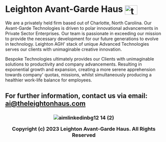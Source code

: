 # Leighton Avant-Garde Haus <a href="https://www.linkedin.com/company/theleightonhaus/" target="blank"><img align="center" src="https://raw.githubusercontent.com/rahuldkjain/github-profile-readme-generator/master/src/images/icons/Social/linked-in-alt.svg" alt="thelucienleighton" height="30" width="40" /></a>

We are a privately held firm based out of Charlotte, North Carolina. Our Avant-Garde Technologies is driven to polar innovational advancements in Private Sector Enterprises. Our team is passionate in exceeding our mission to provide the necessary development for our future generations to evolve in technology. Leighton AGH' stack of unique Advanced Technologies serves our clients with unimaginable creative innovation.

Bespoke Technologies ultimately provides our Clients with unimaginable solutions to productivity and company advancements. Resulting in exponential growth and expansion, creating a more serene apprehension towards company' quotas, missions, whilst simultaneously producing a healthier work-life balance for employees.

## For further information, contact us via email: ai@theleightonhaus.com 
  
  
  <h3 align="middle">

    
![aimlinkedinbg12 14 (2)](https://user-images.githubusercontent.com/119469038/209342013-ad59d147-7591-4a96-8714-495374bf51ad.png)

Copyright (c) 2023 Leighton Avant-Garde Haus. All Rights Reserved

